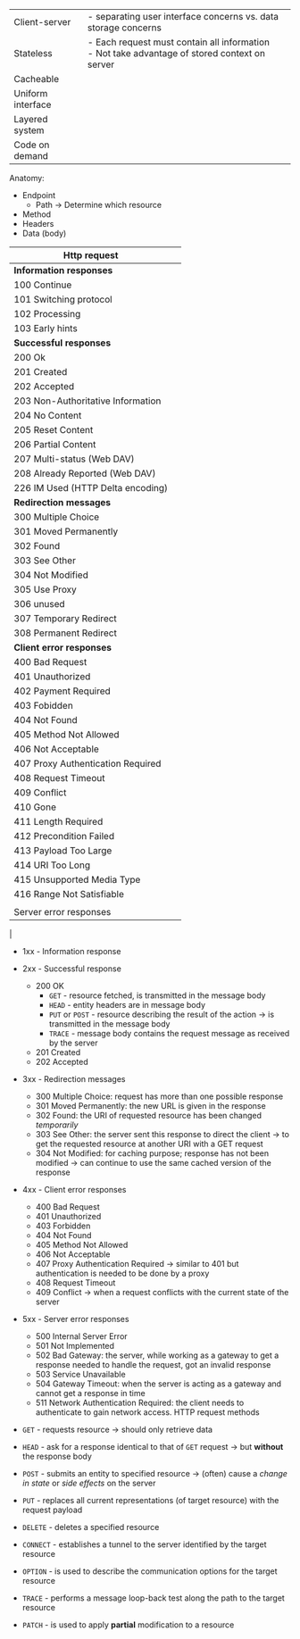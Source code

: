 | | |
|---|---|
| Client-server| - separating user interface concerns vs. data storage concerns |
| Stateless | - Each request must contain all information <br> - Not take advantage of stored context on server 
| Cacheable | 
| Uniform interface | 
| Layered system |
| Code on demand |

Anatomy:  

* Endpoint
    * Path &rarr; Determine which resource
* Method
* Headers
* Data (body)


| Http request | |
|---|---|
| **Information responses** | |
| 100 Continue |
| 101 Switching protocol |
| 102 Processing |
| 103 Early hints | 
| **Successful responses** | |
| 200 Ok |
| 201 Created |
| 202 Accepted |
| 203 Non-Authoritative Information |
| 204 No Content
| 205 Reset Content
| 206 Partial Content
| 207 Multi-status (Web DAV) |
| 208 Already Reported (Web DAV) |
| 226 IM Used (HTTP Delta encoding) |
| **Redirection messages**
| 300 Multiple Choice |
| 301 Moved Permanently |
| 302 Found |
| 303 See Other |
| 304 Not Modified |
| 305 Use Proxy |
| 306 unused |
| 307 Temporary Redirect |
| 308 Permanent Redirect |
| **Client error responses** |
| 400 Bad Request |
| 401 Unauthorized |
| 402 Payment Required |
| 403 Fobidden |
| 404 Not Found |
| 405 Method Not Allowed |
| 406 Not Acceptable |
| 407 Proxy Authentication Required |
| 408 Request Timeout |
| 409 Conflict |
| 410 Gone |
| 411 Length Required |
| 412 Precondition Failed |
| 413 Payload Too Large |
| 414 URI Too Long |
| 415 Unsupported Media Type |
| 416 Range Not Satisfiable |
| | 
| Server error responses |
|

* 1xx - Information response
* 2xx - Successful response
    * 200 OK
        * `GET` - resource fetched, is transmitted in the message body
        * `HEAD` - entity headers are in message body
        * `PUT` or `POST` - resource describing the result of the action &rarr; is transmitted in the message body
        * `TRACE` - message body contains the request message as received by the server
    * 201 Created
    * 202 Accepted
* 3xx - Redirection messages
    * 300 Multiple Choice: request has more than one possible response
    * 301 Moved Permanently: the new URL is given in the response
    * 302 Found: the URI of requested resource has been changed _temporarily_
    * 303 See Other: the server sent this response to direct the client &rarr; to get the requested resource at another URI with a GET request
    * 304 Not Modified: for caching purpose; response has not been modified &rarr; can continue to use the same cached version of the response
* 4xx - Client error responses
    * 400 Bad Request
    * 401 Unauthorized
    * 403 Forbidden
    * 404 Not Found
    * 405 Method Not Allowed
    * 406 Not Acceptable
    * 407 Proxy Authentication Required &rarr; similar to 401 but authentication is needed to be done by a proxy
    * 408 Request Timeout
    * 409 Conflict &rarr; when a request conflicts with the current state of the server
* 5xx - Server error responses
    * 500 Internal Server Error
    * 501 Not Implemented
    * 502 Bad Gateway: the server, while working as a gateway to get a response needed to handle the request, got an invalid response
    * 503 Service Unavailable
    * 504 Gateway Timeout: when the server is acting as a gateway and cannot get a response in time
    * 511 Network Authentication Required: the client needs to authenticate to gain network access.
HTTP request methods  

* `GET` - requests resource &rarr; should only retrieve data
* `HEAD` - ask for a response identical to that of `GET` request &rarr; but **without** the response body
* `POST` - submits an entity to specified resource &rarr; (often) cause a _change in state_ or _side effects_ on the server
* `PUT` - replaces all current representations (of target resource) with the request payload
* `DELETE` - deletes a specified resource
* `CONNECT` - establishes a tunnel to the server identified by the target resource
* `OPTION` - is used to describe the communication options for the target resource
* `TRACE` - performs a message loop-back test along the path to the target resource
* `PATCH` - is used to apply **partial** modification to a resource

